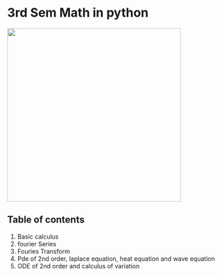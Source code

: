 # 3rd Sem Math in python
<img src="https://user-images.githubusercontent.com/89346667/216875233-bda09574-9c3e-414a-bdff-c379fdcbd686.png" style="width:auto; height:400px">

## Table of contents
<ol>
  <li>Basic calculus</li>
  <li>fourier Series</li>
  <li>Fouries Transform</li>
  <li>Pde of 2nd order, laplace equation, heat equation and wave equation</li>
  <li>ODE of 2nd order and calculus of variation</li>
</ol>
